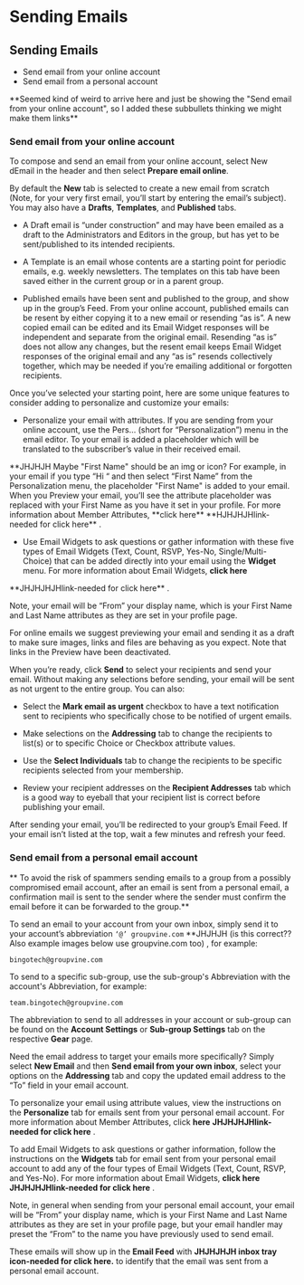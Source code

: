 # Sending Emails
<span id="gv-1start-2startsend"></span>

## Sending Emails
* Send email from your online account
* Send email from a personal account
<span class="todo">
**Seemed kind of weird to arrive here and just be showing the
"Send email from your online account", so I added these subbullets
thinking we might make them links**
</span> <!-- todo -->

<span id="gv-1start-2startsend-online"></span>
### Send email from your online account

To compose and send an email from your online account, select New
dEmail in the header and then select **Prepare email online**.

By default the **New** tab is selected to create a new email from
scratch (Note, for your very first email, you’ll start by entering the
email’s subject).  You may also have a **Drafts**, **Templates**,
and **Published** tabs.  

* A Draft email is “under construction” and may have been emailed as a
draft to the Administrators and Editors in the group, but has yet to be
sent/published to its intended recipients.  

* A Template is an email whose contents are a starting point for
periodic emails, e.g. weekly newsletters.  The templates on this tab
have been saved either in the current group or in a parent group.  

* Published emails have been sent and published to the group, and show
up in the group’s Feed.
From your online account, published emails can be
resent by either copying it to a new email or resending “as is”.
A new copied email can be edited and its Email Widget responses will be
independent and separate from the original email.
Resending “as is” does not allow any changes, but the resent email
keeps Email Widget responses of the original email and any “as is”
resends collectively together, which may be needed if you’re emailing
additional or forgotten recipients.

Once you’ve selected your starting point, here are some unique
features to consider adding to personalize and customize your emails:

* Personalize your email with attributes.
If you are sending from your online account, use the Pers… (short for
“Personalization”) menu in the email editor.
To your email is added a placeholder which will be translated to the
subscriber’s value in their received email.
<span class="todo">
**JHJHJH Maybe "First Name" should be an img or icon?
</span> <!-- todo -->
For example, in your email if you type “Hi “ and then select “First
Name” from the Personalization menu, the placeholder "First Name"
is added to your
email.  When you Preview your email, you’ll see the attribute placeholder
was replaced with your First Name as you have it set in your profile.
For more information about Member Attributes, **click here**
<span class="todo">
**HJHJHJHlink-needed for click here**
</span> <!-- todo -->
.

* Use Email Widgets to ask questions or gather information with these
five types of Email Widgets (Text, Count, RSVP, Yes-No,
Single/Multi-Choice) that can be added directly into your email using
the **Widget** menu.
For more information about Email Widgets, **click here**
<span class="todo">
**JHJHJHJHlink-needed for click here**
</span> <!-- todo -->
.

Note, your email will be “From” your display name, which is your
First Name and Last Name attributes as they are set in your profile
page.

For online emails we suggest previewing your email and sending it as a
draft to make sure images, links and files are behaving as you expect.
Note that links in the Preview have been deactivated.

When you’re ready,
click **Send** to select your recipients and send your email.
Without making any selections before sending, your email will be sent
as not urgent to the entire group.  You can also:

* Select the **Mark email as urgent** checkbox to
have a text notification sent to recipients who specifically chose to
be notified of urgent emails.

* Make selections on the **Addressing** tab to change the recipients
to list(s) or to specific Choice or Checkbox attribute values. 

* Use the **Select Individuals** tab to change the recipients to be specific
recipients selected from your membership.  

* Review your recipient addresses on the **Recipient Addresses** tab
which is a good way to eyeball that your recipient list is correct
before publishing your email.

After sending your email, you’ll be redirected to your group’s Email
Feed.  If your email isn’t listed at the top, wait a few minutes and
refresh your feed.

### Send email from a personal email account
<span id="gv-1start-2startsend-personal"></span>

** To avoid the risk of spammers sending emails to a group from a possibly
   compromised email account, after an email is sent from a personal email,
   a confirmation mail is sent to the sender where the sender must confirm
   the email before it can be forwarded to the group.**
 
To send an email to your account from your own inbox, simply send it
to your account’s abbreviation `‘@’ groupvine.com`
<span class="todo">
**JHJHJH (is this correct?? Also example images below use groupvine.com too)
</span> <!-- todo -->
, for example:

```
bingotech@groupvine.com
```

To send to a specific sub-group, use the sub-group's Abbreviation with
the account's Abbreviation, for example:

```
team.bingotech@groupvine.com
```

The abbreviation to send to all addresses in your account or sub-group
can be found on the **Account Settings** or **Sub-group Settings**
tab on the respective **Gear** page.

Need the email address to target your emails more specifically?
Simply select **New Email** and then **Send email from your own
inbox**, select your options on the **Addressing** tab and
copy the updated email address to the “To” field in your email
account.

To personalize your email using attribute values, view the
instructions on the **Personalize** tab for emails sent from your
personal email account.
For more information about Member Attributes, click **here**
<span class="todo">
**JHJHJHJHlink-needed for click here**
</span> <!-- todo -->
.

To add Email Widgets to ask questions or gather information, follow
the instructions on the **Widgets** tab for email sent from your
personal email account to add any of the four types of Email Widgets
(Text, Count, RSVP, and Yes-No).
For more information about Email Widgets, **click here**
<span class="todo">
**JHJHJHJHlink-needed for click here**
</span> <!-- todo -->
.

Note, in general when sending from your personal email account,
your email will be “From” your display name, which is your
First Name and Last Name attributes as they are set in your profile
page, but your email handler may preset the “From” to the name
you have previously used to send email.

These emails will show up in the **Email Feed** with
<span class="todo">
**JHJHJHJH inbox tray icon-needed for click here.**
</span> <!-- todo -->
to identify that the email was sent from a personal email account.
